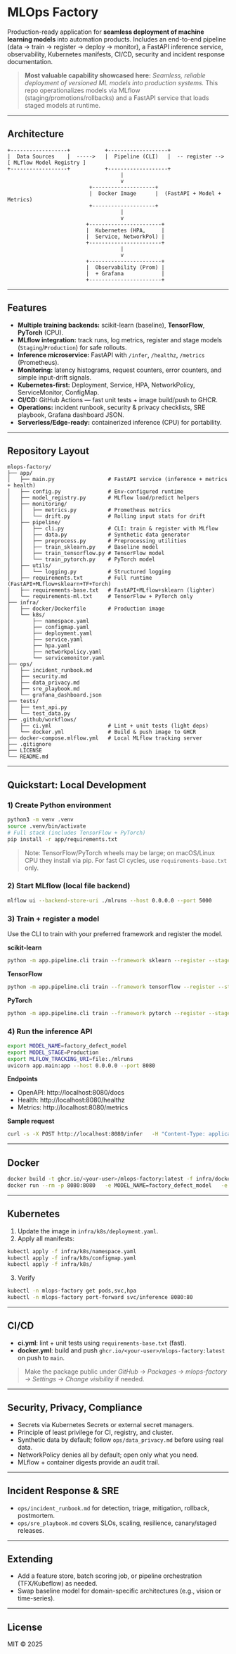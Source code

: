 # MLOps Factory

Production-ready application for **seamless deployment of machine learning models** into automation products.
Includes an end-to-end pipeline (data → train → register → deploy → monitor), a FastAPI inference service,
observability, Kubernetes manifests, CI/CD, security and incident response documentation.

> **Most valuable capability showcased here:** *Seamless, reliable deployment of versioned ML models into production systems.*
> This repo operationalizes models via MLflow (staging/promotions/rollbacks) and a FastAPI service that loads staged models at runtime.

---

## Architecture

```
+------------------+           +-------------------+
|  Data Sources    |  ----->   |  Pipeline (CLI)   |  -- register --> [ MLflow Model Registry ]
+------------------+           +-------------------+
                                    |
                                    v
                          +--------------------+
                          |  Docker Image      |  (FastAPI + Model + Metrics)
                          +--------------------+
                                    |
                                    v
                         +-----------------------+
                         |  Kubernetes (HPA,     |
                         |  Service, NetworkPol) |
                         +-----------------------+
                                    |
                                    v
                         +-----------------------+
                         |  Observability (Prom) |
                         |  + Grafana            |
                         +-----------------------+
```

---

## Features

- **Multiple training backends:** scikit-learn (baseline), **TensorFlow**, **PyTorch** (CPU).
- **MLflow integration:** track runs, log metrics, register and stage models (`Staging`/`Production`) for safe rollouts.
- **Inference microservice:** FastAPI with `/infer`, `/healthz`, `/metrics` (Prometheus).
- **Monitoring:** latency histograms, request counters, error counters, and simple input-drift signals.
- **Kubernetes-first:** Deployment, Service, HPA, NetworkPolicy, ServiceMonitor, ConfigMap.
- **CI/CD:** GitHub Actions — fast unit tests + image build/push to GHCR.
- **Operations:** incident runbook, security & privacy checklists, SRE playbook, Grafana dashboard JSON.
- **Serverless/Edge-ready:** containerized inference (CPU) for portability.

---

## Repository Layout

```
mlops-factory/
├── app/
│   ├── main.py                 # FastAPI service (inference + metrics + health)
│   ├── config.py               # Env-configured runtime
│   ├── model_registry.py       # MLflow load/predict helpers
│   ├── monitoring/
│   │   ├── metrics.py          # Prometheus metrics
│   │   └── drift.py            # Rolling input stats for drift
│   ├── pipeline/
│   │   ├── cli.py              # CLI: train & register with MLflow
│   │   ├── data.py             # Synthetic data generator
│   │   ├── preprocess.py       # Preprocessing utilities
│   │   ├── train_sklearn.py    # Baseline model
│   │   ├── train_tensorflow.py # TensorFlow model
│   │   └── train_pytorch.py    # PyTorch model
│   ├── utils/
│   │   └── logging.py          # Structured logging
│   ├── requirements.txt        # Full runtime (FastAPI+MLflow+sklearn+TF+Torch)
│   ├── requirements-base.txt   # FastAPI+MLflow+sklearn (lighter)
│   └── requirements-ml.txt     # TensorFlow + PyTorch only
├── infra/
│   ├── docker/Dockerfile       # Production image
│   └── k8s/
│       ├── namespace.yaml
│       ├── configmap.yaml
│       ├── deployment.yaml
│       ├── service.yaml
│       ├── hpa.yaml
│       ├── networkpolicy.yaml
│       └── servicemonitor.yaml
├── ops/
│   ├── incident_runbook.md
│   ├── security.md
│   ├── data_privacy.md
│   ├── sre_playbook.md
│   └── grafana_dashboard.json
├── tests/
│   ├── test_api.py
│   └── test_data.py
├── .github/workflows/
│   ├── ci.yml                  # Lint + unit tests (light deps)
│   └── docker.yml              # Build & push image to GHCR
├── docker-compose.mlflow.yml   # Local MLflow tracking server
├── .gitignore
├── LICENSE
└── README.md
```

---

## Quickstart: Local Development

### 1) Create Python environment
```bash
python3 -m venv .venv
source .venv/bin/activate
# Full stack (includes TensorFlow + PyTorch)
pip install -r app/requirements.txt
```

> Note: TensorFlow/PyTorch wheels may be large; on macOS/Linux CPU they install via pip.
> For fast CI cycles, use `requirements-base.txt` only.

### 2) Start MLflow (local file backend)
```bash
mlflow ui --backend-store-uri ./mlruns --host 0.0.0.0 --port 5000
```

### 3) Train + register a model
Use the CLI to train with your preferred framework and register the model.

**scikit-learn**
```bash
python -m app.pipeline.cli train --framework sklearn --register --stage Production
```

**TensorFlow**
```bash
python -m app.pipeline.cli train --framework tensorflow --register --stage Production
```

**PyTorch**
```bash
python -m app.pipeline.cli train --framework pytorch --register --stage Production
```

### 4) Run the inference API
```bash
export MODEL_NAME=factory_defect_model
export MODEL_STAGE=Production
export MLFLOW_TRACKING_URI=file:./mlruns
uvicorn app.main:app --host 0.0.0.0 --port 8080
```

**Endpoints**
- OpenAPI: http://localhost:8080/docs  
- Health:   http://localhost:8080/healthz  
- Metrics:  http://localhost:8080/metrics  

**Sample request**
```bash
curl -s -X POST http://localhost:8080/infer   -H "Content-Type: application/json"   -d '{"temperature":60,"vibration":0.3,"pressure":30,"rpm":1500}'
```

---

## Docker

```bash
docker build -t ghcr.io/<your-user>/mlops-factory:latest -f infra/docker/Dockerfile .
docker run --rm -p 8080:8080   -e MODEL_NAME=factory_defect_model   -e MODEL_STAGE=Production   -e MLFLOW_TRACKING_URI=file:/models/mlruns   ghcr.io/<your-user>/mlops-factory:latest
```

---

## Kubernetes

1) Update the image in `infra/k8s/deployment.yaml`.
2) Apply all manifests:
```bash
kubectl apply -f infra/k8s/namespace.yaml
kubectl apply -f infra/k8s/configmap.yaml
kubectl apply -f infra/k8s/
```
3) Verify
```bash
kubectl -n mlops-factory get pods,svc,hpa
kubectl -n mlops-factory port-forward svc/inference 8080:80
```

---

## CI/CD

- **ci.yml**: lint + unit tests using `requirements-base.txt` (fast).
- **docker.yml**: build and push `ghcr.io/<your-user>/mlops-factory:latest` on push to `main`.

> Make the package public under *GitHub → Packages → mlops-factory → Settings → Change visibility* if needed.

---

## Security, Privacy, Compliance

- Secrets via Kubernetes Secrets or external secret managers.
- Principle of least privilege for CI, registry, and cluster.
- Synthetic data by default; follow `ops/data_privacy.md` before using real data.
- NetworkPolicy denies all by default; open only what you need.
- MLflow + container digests provide an audit trail.

---

## Incident Response & SRE

- `ops/incident_runbook.md` for detection, triage, mitigation, rollback, postmortem.
- `ops/sre_playbook.md` covers SLOs, scaling, resilience, canary/staged releases.

---

## Extending

- Add a feature store, batch scoring job, or pipeline orchestration (TFX/Kubeflow) as needed.
- Swap baseline model for domain-specific architectures (e.g., vision or time-series).

---

## License

MIT © 2025
